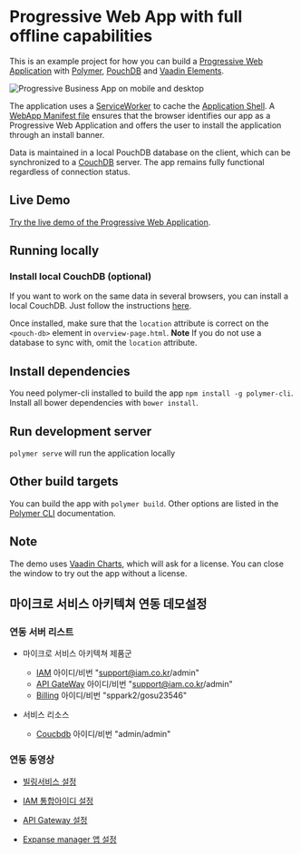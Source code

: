 # Progressive Web App with full offline capabilities

This is an example project for how you can build a [Progressive Web Application](https://infrequently.org/2015/06/progressive-apps-escaping-tabs-without-losing-our-soul/) with [Polymer](https://www.polymer-project.org/1.0/), [PouchDB](https://pouchdb.com/) and [Vaadin Elements](https://vaadin.com/elements).

![Progressive Business App on mobile and desktop](https://vaadin.com/documents/10187/11914215/demo-expense_manager/f254d03f-368c-4793-baa9-a46ad1ad6ea1?t=1452512389930)


The application uses a [ServiceWorker](https://github.com/slightlyoff/ServiceWorker/blob/master/explainer.md) to cache the [Application Shell](https://developers.google.com/web/updates/2015/11/app-shell?hl=en). A [WebApp Manifest file](https://developer.mozilla.org/en-US/docs/Web/Manifest) ensures that the browser identifies our app as a Progressive Web Application and offers the user to install the application through an install banner.

Data is maintained in a local PouchDB database on the client, which can be synchronized to a [CouchDB](http://couchdb.apache.org/) server. The app remains fully functional regardless of connection status.

## Live Demo
[Try the live demo of the Progressive Web Application](http://demo.vaadin.com/expense-manager).

## Running locally

### Install local CouchDB (optional)
If you want to work on the same data in several browsers, you can install a local CouchDB. Just follow the instructions [here](https://pouchdb.com/guides/setup-couchdb.html).

Once installed, make sure that the `location` attribute is correct on the `<pouch-db>` element in `overview-page.html`. **Note** If you do not use a database to sync with, omit the `location` attribute.

## Install dependencies
You need polymer-cli installed to build the app `npm install -g polymer-cli`.
Install all bower dependencies with `bower install`.

## Run development server
`polymer serve` will run the application locally

## Other build targets
You can build the app with `polymer build`. Other options are listed in the [Polymer CLI](https://www.polymer-project.org/1.0/docs/tools/polymer-cli) documentation.


## Note
The demo uses [Vaadin Charts](https://vaadin.com/charts), which will ask for a license. You can close the window to try out the app without a license.


## 마이크로 서비스 아키텍쳐 연동 데모설정

### 연동 서버 리스트

- 마이크로 서비스 아키텍쳐 제품군
    - [IAM](http://iam.uengine.io:8080) 아이디/비번 "support@iam.co.kr/admin"
    - [API GateWay](http://gw.uengine.io/service-console) 아이디/비번 "support@iam.co.kr/admin"
    - [Billing](http://billing.uengine.io/) 아이디/비번 "sppark2/gosu23546"

- 서비스 리소스
    - [Coucbdb](http://iam.uengine.io:5984/_utils/fauxton) 아이디/비번 "admin/admin"
    
### 연동 동영상

- [빌링서비스 설정](https://youtu.be/PL9F7S6sG1A)

- [IAM 통합아이디 설정](https://youtu.be/eobfHgLBGAQ)

- [API Gateway 설정](https://youtu.be/SQYoAHll_ok)

- [Expanse manager 앱 설정](https://youtu.be/izc_c1N3xkw)


